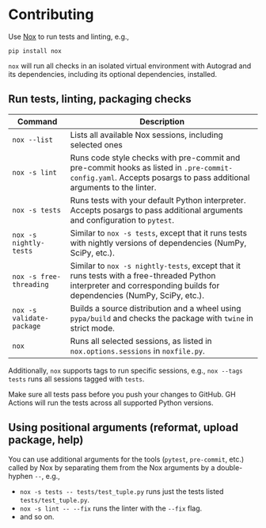 # Contributing

Use [Nox](https://nox.thea.codes/en/stable/) to run tests and linting, e.g.,

```shell
pip install nox
```

`nox` will run all checks in an isolated virtual environment with Autograd and its dependencies, including its optional dependencies, installed.

## Run tests, linting, packaging checks

| Command                   | Description                                                                                                                                                          |
| ------------------------- | -------------------------------------------------------------------------------------------------------------------------------------------------------------------- |
| `nox --list`              | Lists all available Nox sessions, including selected ones                                                                                                            |
| `nox -s lint`             | Runs code style checks with pre-commit and pre-commit hooks as listed in `.pre-commit-config.yaml`. Accepts posargs to pass additional arguments to the linter.      |
| `nox -s tests`            | Runs tests with your default Python interpreter. Accepts posargs to pass additional arguments and configuration to `pytest`.                                         |
| `nox -s nightly-tests`    | Similar to `nox -s tests`, except that it runs tests with nightly versions of dependencies (NumPy, SciPy, etc.).                                                     |
| `nox -s free-threading`   | Similar to `nox -s nightly-tests`, except that it runs tests with a free-threaded Python interpreter and corresponding builds for dependencies (NumPy, SciPy, etc.). |
| `nox -s validate-package` | Builds a source distribution and a wheel using `pypa/build` and checks the package with `twine` in strict mode.                                                      |
| `nox`                     | Runs all selected sessions, as listed in `nox.options.sessions` in `noxfile.py`.                                                                                     |

Additionally, `nox` supports tags to run specific sessions, e.g., `nox --tags tests` runs all sessions tagged with `tests`.

Make sure all tests pass before you push your changes to GitHub.
GH Actions will run the tests across all supported Python versions.

## Using positional arguments (reformat, upload package, help)

You can use additional arguments for the tools (`pytest`, `pre-commit`, etc.) called by Nox by
separating them from the Nox arguments by a double-hyphen `--`, e.g.,

- `nox -s tests -- tests/test_tuple.py` runs just the tests listed `tests/test_tuple.py`.
- `nox -s lint -- --fix` runs the linter with the `--fix` flag.
- and so on.
